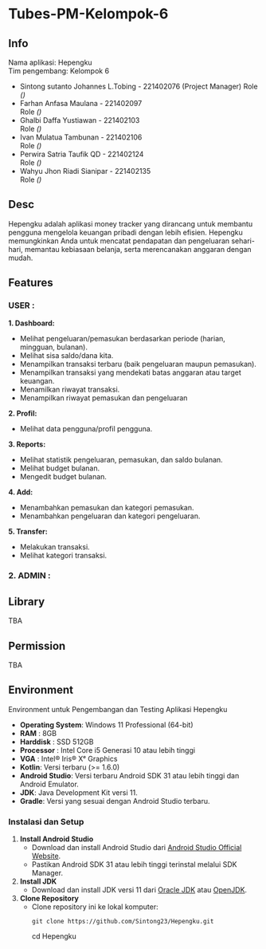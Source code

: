 # Tubes-PM-Kelompok-6

## Info

Nama aplikasi: Hepengku  
Tim pengembang: Kelompok 6

- Sintong sutanto Johannes L.Tobing - 221402076  (Project Manager) 
  Role *()*
- Farhan Anfasa Maulana - 221402097  
  Role *()*
- Ghalbi Daffa Yustiawan - 221402103  
  Role *()*
- Ivan Mulatua Tambunan  - 221402106  
  Role *()*
- Perwira Satria Taufik QD - 221402124  
  Role *()*
- Wahyu Jhon Riadi Sianipar - 221402135  
  Role *()*

## **Desc**

Hepengku adalah aplikasi money tracker yang dirancang untuk membantu pengguna mengelola keuangan pribadi dengan lebih efisien. Hepengku memungkinkan Anda untuk mencatat pendapatan dan pengeluaran sehari-hari, memantau kebiasaan belanja, serta merencanakan anggaran dengan mudah.

## **Features**

### **USER :**
   
**1. Dashboard:**
- Melihat pengeluaran/pemasukan berdasarkan periode (harian, mingguan, bulanan).
- Melihat sisa saldo/dana kita.
- Menampilkan transaksi terbaru (baik pengeluaran maupun pemasukan).
- Menampilkan transaksi yang mendekati batas anggaran atau target keuangan.
- Menamilkan riwayat transaksi.
- Menampilkan riwayat pemasukan dan pengeluaran
    
**2. Profil:**
- Melihat data pengguna/profil pengguna.

**3. Reports:**
- Melihat statistik pengeluaran, pemasukan, dan saldo bulanan.
- Melihat budget bulanan.
- Mengedit budget bulanan.

**4. Add:**
- Menambahkan pemasukan dan kategori pemasukan.
- Menambahkan pengeluaran dan kategori pengeluaran.

**5. Transfer:**
- Melakukan transaksi.
- Melihat kategori transaksi.
    

### **2. ADMIN :**
    

  
  
## **Library**

TBA

## **Permission**

TBA

## **Environment**
Environment untuk Pengembangan dan Testing Aplikasi Hepengku

- **Operating System**: Windows 11 Professional (64-bit)
- **RAM** : 8GB
- **Harddisk** : SSD 512GB
- **Processor** : Intel Core i5 Generasi 10 atau lebih tinggi 
- **VGA** : Intel® Iris® Xᵉ Graphics 
- **Kotlin**: Versi terbaru (>= 1.6.0)
- **Android Studio**: Versi terbaru Android SDK 31 atau lebih tinggi dan Android Emulator.
- **JDK**: Java Development Kit versi 11.
- **Gradle**: Versi yang sesuai dengan Android Studio terbaru.


### **Instalasi dan Setup**

1. **Install Android Studio**
    - Download dan install Android Studio dari [Android Studio Official Website](https://developer.android.com/studio).
    - Pastikan Android SDK 31 atau lebih tinggi terinstal melalui SDK Manager.
2. **Install JDK**
    - Download dan install JDK versi 11 dari [Oracle JDK](https://www.oracle.com/java/technologies/javase-jdk11-downloads.html) atau [OpenJDK](https://openjdk.java.net/install/).
3. **Clone Repository**
    - Clone repository ini ke lokal komputer:
      ```
      git clone https://github.com/Sintong23/Hepengku.git
      ```
      cd Hepengku
      ```
